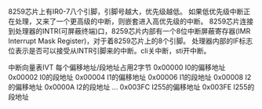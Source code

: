 8259芯片上有IR0-7八个引脚，引脚号越大，优先级越低。     如果低优先级中断正在处理，又来了一个更高级的中断，则嵌套进入高优先级的中断。
8259芯片连接到处理器的INTR(可屏蔽终端)口，8259芯片内部有一个8位中断屏蔽寄存器(IMR Interrupt Mask Register)，对于着8259芯片上的8个引脚。
处理器内部的IF标志位表示是否可以接受从INTR引脚来的中断。cli关中断，sti开中断。

中断向量表IVT   每个偏移地址/段地址占用2字节
    0x00000 I0的偏移地址    0x00002 I0的段地址
    0x00004 I1的偏移地址    0x00006 I1的段地址
    0x00008 I2的偏移地址    0x0000A I2的段地址
    ...
    0x003FC I255的偏移地址  0x003FE I255的段地址

